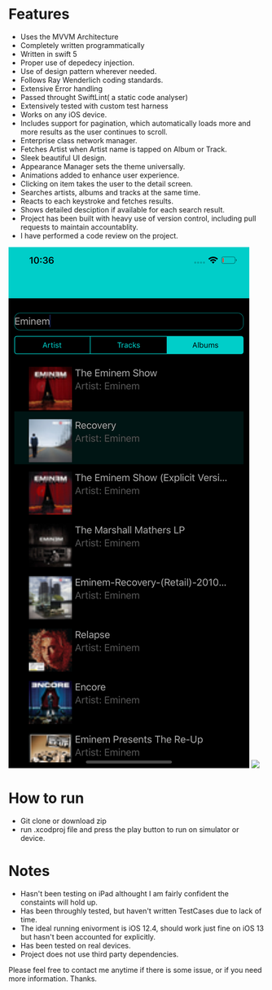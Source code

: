 # Features

- Uses the MVVM Architecture
- Completely written programmatically
- Written in swift 5
- Proper use of depedecy injection.
- Use of design pattern wherever needed.
- Follows Ray Wenderlich coding standards.
- Extensive Error handling
- Passed throught SwiftLint( a static code analyser)
- Extensively tested with custom test harness
- Works on any iOS device.
- Includes support for pagination, which automatically loads more and more results as the user continues to scroll.
- Enterprise class network manager.
- Fetches Artist when Artist name is tapped on Album or Track.
- Sleek beautiful UI design.
- Appearance Manager sets the theme universally.
- Animations added to enhance user experience.
- Clicking on item takes the user to the detail screen.
- Searches artists, albums and tracks at the same time. 
- Reacts to each keystroke and fetches results.
- Shows detailed desciption if available for each search result.
- Project has been built with heavy use of version control, including pull requests to maintain accountablity.
- I have performed a code review on the project. 






![](https://github.com/vishwas513/SearchLastFM/blob/master/Screenshots/pic1.png)
![](https://github.com/vishwas513/SearchLastFM/blob/master/Screenshots/pic2png)






# How to run
- Git clone or download zip 
- run .xcodproj file and press the play button to run on simulator or device.

# Notes
- Hasn't been testing on iPad althought I am fairly confident the constaints will hold up. 
- Has been throughly tested, but haven't written TestCases due to lack of time. 
- The ideal running enivorment is iOS 12.4, should work just fine on iOS 13 but hasn't been accounted for explicitly.
- Has been tested on real devices.
- Project does not use third party dependencies.

Please feel free to contact me anytime if there is some issue, or if you need more information. Thanks.





